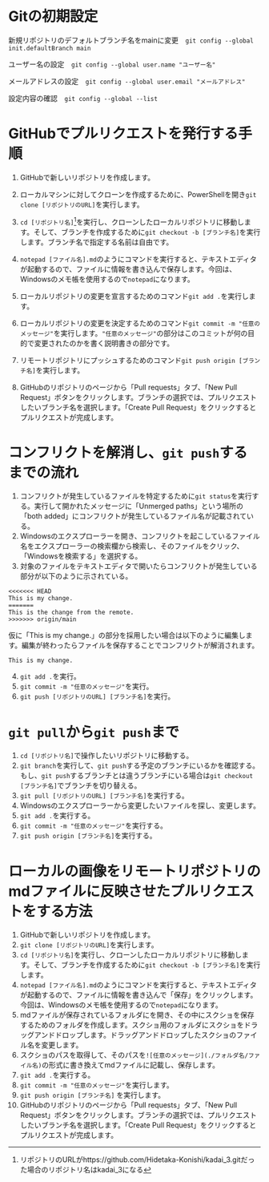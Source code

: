 # Gitの初期設定
 新規リポジトリのデフォルトブランチ名をmainに変更　`git config --global init.defaultBranch main`
 
 ユーザー名の設定　`git config --global user.name "ユーザー名"`

 メールアドレスの設定　`git config --global user.email "メールアドレス"`

設定内容の確認　`git config --global --list`

# GitHubでプルリクエストを発行する手順
1. GitHubで新しいリポジトリを作成します。

2. ローカルマシンに対してクローンを作成するために、PowerShellを開き`git clone [リポジトリのURL]`を実行します。

3. `cd [リポジトリ名]`[^1]を実行し、クローンしたローカルリポジトリに移動します。そして、ブランチを作成するために`git checkout -b [ブランチ名]`を実行します。ブランチ名で指定する名前は自由です。

4. `notepad [ファイル名].md`のようにコマンドを実行すると、テキストエディタが起動するので、ファイルに情報を書き込んで保存します。今回は、Windowsのメモ帳を使用するので`notepad`になります。 

5. ローカルリポジトリの変更を宣言するためのコマンド`git add .`を実行します。

6. ローカルリポジトリの変更を決定するためのコマンド`git commit -m "任意のメッセージ"`を実行します。`"任意のメッセージ"`の部分はこのコミットが何の目的で変更されたのかを書く説明書きの部分です。

7. リモートリポジトリにプッシュするためのコマンド`git push origin [ブランチ名]`を実行します。

8. GitHubのリポジトリのページから「Pull requests」タブ、「New Pull Request」ボタンをクリックします。ブランチの選択では、プルリクエストしたいブランチ名を選択します。「Create Pull Request」をクリックするとプルリクエストが完成します。

[^1]: リポジトリのURLがhttps://github.com/Hidetaka-Konishi/kadai_3.gitだった場合のリポジトリ名はkadai_3になる

# コンフリクトを解消し、`git push`するまでの流れ
1. コンフリクトが発生しているファイルを特定するために`git status`を実行する。実行して開かれたメッセージに「Unmerged paths」という場所の「both added」にコンフリクトが発生しているファイル名が記載されている。
2. Windowsのエクスプローラーを開き、コンフリクトを起こしているファイル名をエクスプローラーの検索欄から検索し、そのファイルをクリック、「Windowsを検索する」を選択する。
3. 対象のファイルをテキストエディタで開いたらコンフリクトが発生している部分が以下のように示されている。

```
<<<<<<< HEAD
This is my change.
=======
This is the change from the remote.
>>>>>>> origin/main
```

仮に「This is my change.」の部分を採用したい場合は以下のように編集します。編集が終わったらファイルを保存することでコンフリクトが解消されます。

```
This is my change.
```
4. `git add .`を実行。
5. `git commit -m "任意のメッセージ"`を実行。
6. `git push [リポジトリのURL] [ブランチ名]`を実行。

# `git pull`から`git push`まで
1. `cd [リポジトリ名]`で操作したいリポジトリに移動する。
2. `git branch`を実行して、`git push`する予定のブランチにいるかを確認する。もし、`git push`するブランチとは違うブランチにいる場合は`git checkout [ブランチ名]`でブランチを切り替える。
3. `git pull [リポジトリのURL] [ブランチ名]`を実行する。
4. Windowsのエクスプローラーから変更したいファイルを探し、変更します。
5. `git add .`を実行する。
6. `git commit -m "任意のメッセージ"`を実行する。
7. `git push origin [ブランチ名]`を実行する。

# ローカルの画像をリモートリポジトリのmdファイルに反映させたプルリクエストをする方法
1. GitHubで新しいリポジトリを作成します。
2. `git clone [リポジトリのURL]`を実行します。
3. `cd [リポジトリ名]`を実行し、クローンしたローカルリポジトリに移動します。そして、ブランチを作成するために`git checkout -b [ブランチ名]`を実行します。
4. `notepad [ファイル名].md`のようにコマンドを実行すると、テキストエディタが起動するので、ファイルに情報を書き込んで「保存」をクリックします。今回は、Windowsのメモ帳を使用するので`notepad`になります。
5.  mdファイルが保存されているフォルダにを開き、その中にスクショを保存するためのフォルダを作成します。スクショ用のフォルダにスクショをドラッグアンドドロップします。ドラッグアンドドロップしたスクショのファイル名を変更します。
6.  スクショのパスを取得して、そのパスを`![任意のメッセージ](./フォルダ名/ファイル名)`の形式に書き換えてmdファイルに記載し、保存します。
7.  `git add .`を実行する。
8.  `git commit -m "任意のメッセージ"`を実行します。
9.  `git push origin [ブランチ名]` を実行します。
10. GitHubのリポジトリのページから「Pull requests」タブ、「New Pull Request」ボタンをクリックします。ブランチの選択では、プルリクエストしたいブランチ名を選択します。「Create Pull Request」をクリックするとプルリクエストが完成します。
